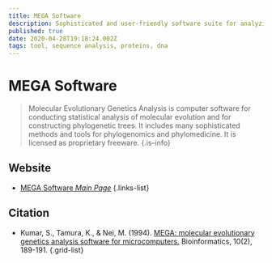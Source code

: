 ```yaml
---
title: MEGA Software
description: Sophisticated and user-friendly software suite for analyzing DNA and protein sequence data from species and populations.
published: true
date: 2020-04-28T19:18:24.002Z
tags: tool, sequence analysis, proteins, dna
---
```


# MEGA Software

> Molecular Evolutionary Genetics Analysis is computer software for conducting statistical analysis of molecular evolution and for constructing phylogenetic trees. It includes many sophisticated methods and tools for phylogenomics and phylomedicine. It is licensed as proprietary freeware.
{.is-info}

 

## Website 

- [MEGA Software *Main Page*](https://www.megasoftware.net/)
 {.links-list}

## Citation 

- Kumar, S., Tamura, K., & Nei, M. (1994). [MEGA: molecular evolutionary genetics analysis software for microcomputers.](https://academic.oup.com/bioinformatics/article-abstract/10/2/189/184377) Bioinformatics, 10(2), 189-191.
{.grid-list}